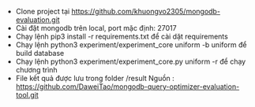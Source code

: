 
- Clone project tại https://github.com/khuongvo2305/mongodb-evaluation.git
- Cài đặt mongodb trên local, port mặc định: 27017
- Chạy lệnh pip3 install -r requirements.txt để cài dặt requirements
- Chạy lệnh python3 experiment/experiment\_core uniform -b uniform để build database
- Chạy lệnh python3 experiment/experiment\_core.py uniform -r để chạy chương trình
- File kết quả được lưu trong folder /result
Nguồn : https://github.com/DaweiTao/mongodb-query-optimizer-evaluation-tool.git